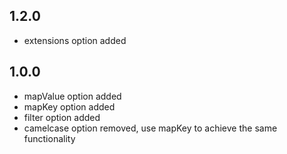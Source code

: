 ## 1.2.0

- extensions option added


## 1.0.0

- mapValue option added
- mapKey option added
- filter option added
- camelcase option removed, use mapKey to achieve the same functionality
